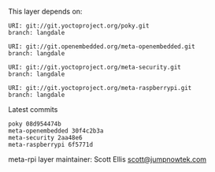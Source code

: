 This layer depends on:

    URI: git://git.yoctoproject.org/poky.git
    branch: langdale

    URI: git://git.openembedded.org/meta-openembedded.git
    branch: langdale

    URI: git://git.yoctoproject.org/meta-security.git
    branch: langdale

    URI: git://git.yoctoproject.org/meta-raspberrypi.git
    branch: langdale

Latest commits

    poky 08d954474b
    meta-openembedded 30f4c2b3a
    meta-security 2aa48e6
    meta-raspberrypi 6f5771d

meta-rpi layer maintainer: Scott Ellis <scott@jumpnowtek.com>
